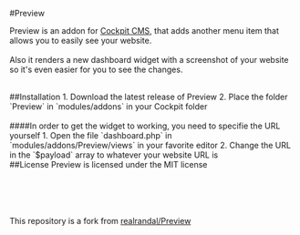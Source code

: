 #Preview

Preview is an addon for [Cockpit CMS](https://github.com/aheinze/cockpit), that adds another menu item that allows you to easily see your website.<br><br>
Also it renders a new dashboard widget with a screenshot of your website so it's even easier for you to see the changes.

<br>
##Installation
1. Download the latest release of Preview
2. Place the folder `Preview` in `modules/addons` in your Cockpit folder
<br><br>
####In order to get the widget to working, you need to specifie the URL yourself
1. Open the file `dashboard.php` in `modules/addons/Preview/views` in your favorite editor
2. Change the URL in the `$payload` array to whatever your website URL is

<br>
##License
Preview is licensed under the MIT license

<br><br><br><br>
This repository is a fork from [realrandal/Preview](https://github.com/realrandal/Preview)
